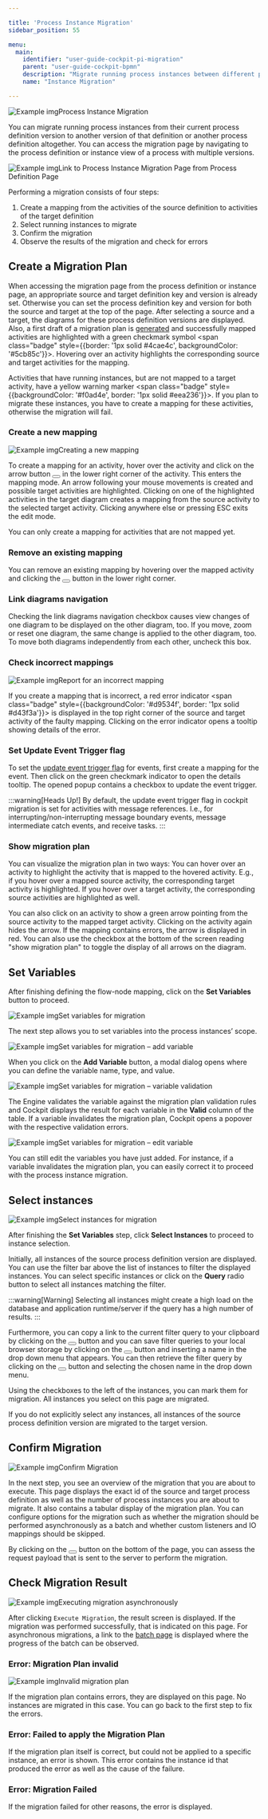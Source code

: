 ```yaml
---

title: 'Process Instance Migration'
sidebar_position: 55

menu:
  main:
    identifier: "user-guide-cockpit-pi-migration"
    parent: "user-guide-cockpit-bpmn"
    description: "Migrate running process instances between different process definition versions."
    name: "Instance Migration"

---
```



![Example img](./../img/migration/step1_overview.png)Process Instance Migration

You can migrate running process instances from their current process definition version to another version of that definition or another process definition altogether. You can access the migration page by navigating to the process definition or instance view of a process with multiple versions.

![Example img](./../img/migration/accessing_2.png)Link to Process Instance Migration Page from Process Definition Page

Performing a migration consists of four steps:

1. Create a mapping from the activities of the source definition to activities of the target definition
2. Select running instances to migrate
3. Confirm the migration
4. Observe the results of the migration and check for errors


## Create a Migration Plan

When accessing the migration page from the process definition or instance page, an appropriate source and target definition key and version is already set. Otherwise you can set the process definition key and version for both the source and target at the top of the page. After selecting a source and a target, the diagrams for these process definition versions are displayed. Also, a first draft of a migration plan is [generated](../../../user-guide/process-engine/process-instance-migration.md#generating-a-migration-plan) and successfully mapped activities are highlighted with a green checkmark symbol <span class="badge" style={{border: '1px solid #4cae4c', backgroundColor: '#5cb85c'}}><span class="glyphicon glyphicon-ok"></span></span>. Hovering over an activity highlights the corresponding source and target activities for the mapping.

Activities that have running instances, but are not mapped to a target activity, have a yellow warning marker <span class="badge" style={{backgroundColor: '#f0ad4e', border: '1px solid #eea236'}}><span class="glyphicon glyphicon-warning-sign"></span></span>. If you plan to migrate these instances, you have to create a mapping for these activities, otherwise the migration will fail.

### Create a new mapping

![Example img](./../img/migration/step1_createMapping.png)Creating a new mapping

To create a mapping for an activity, hover over the activity and click on the arrow button <button class="btn btn-xs"><i class="glyphicon glyphicon-share-alt"></i></button> in the lower right corner of the activity. This enters the mapping mode. An arrow following your mouse movements is created and possible target activities are highlighted. Clicking on one of the highlighted activities in the target diagram creates a mapping from the source activity to the selected target activity. Clicking anywhere else or pressing ESC exits the edit mode.

You can only create a mapping for activities that are not mapped yet.


### Remove an existing mapping

You can remove an existing mapping by hovering over the mapped activity and clicking the <button class="btn btn-xs"><i class="glyphicon glyphicon-remove"></i></button> button in the lower right corner.


### Link diagrams navigation

Checking the link diagrams navigation checkbox causes view changes of one diagram to be displayed on the other diagram, too. If you move, zoom or reset one diagram, the same change is applied to the other diagram, too. To move both diagrams independently from each other, uncheck this box.


### Check incorrect mappings

![Example img](./../img/migration/step1_errorPopover.png)Report for an incorrect mapping

If you create a mapping that is incorrect, a red error indicator <span class="badge" style={{backgroundColor: '#d9534f', border: '1px solid #d43f3a'}}><span class="glyphicon glyphicon-remove"></span></span> is displayed in the top right corner of the source and target activity of the faulty mapping. Clicking on the error indicator opens a tooltip showing details of the error.


### Set Update Event Trigger flag

To set the [update event trigger flag](../../../user-guide/process-engine/process-instance-migration.md#events) for events, first create a mapping for the event. Then click on the green checkmark indicator to open the details tooltip. The opened popup contains a checkbox to update the event trigger.

:::warning[Heads Up!]
By default, the update event trigger flag in cockpit migration is set for activities with message references.
I.e., for interrupting/non-interrupting message boundary events, message intermediate catch events, and receive tasks.
:::

### Show migration plan

You can visualize the migration plan in two ways: You can hover over an activity to highlight the activity that is mapped to the hovered activity. E.g., if you hover over a mapped source activity, the corresponding target activity is highlighted. If you hover over a target activity, the corresponding source activities are highlighted as well.

You can also click on an activity to show a green arrow pointing from the source activity to the mapped target activity. Clicking on the activity again hides the arrow. If the mapping contains errors, the arrow is displayed in red. You can also use the checkbox at the bottom of the screen reading "show migration plan" to toggle the display of all arrows on the diagram.

## Set Variables

After finishing defining the flow-node mapping, click on the **Set Variables** button to proceed.

![Example img](./../img/migration/step2.png)Set variables for migration

The next step allows you to set variables into the process instances’ scope.

![Example img](./../img/migration/step2_modal.png)Set variables for migration – add variable

When you click on the **Add Variable** button, a modal dialog opens where you can define the variable name, type, and value.

![Example img](./../img/migration/step2_validation.png)Set variables for migration – variable validation

The Engine validates the variable against the migration plan validation rules and Cockpit displays the result for each variable in the **Valid** column of the table. 
If a variable invalidates the migration plan, Cockpit opens a popover with the respective validation errors.

![Example img](./../img/migration/step2_edit.png)Set variables for migration – edit variable

You can still edit the variables you have just added. For instance, if a variable invalidates the migration plan, you can easily correct it to proceed with the process instance migration.

## Select instances

![Example img](./../img/migration/step3.png)Select instances for migration

After finishing the **Set Variables** step, click **Select Instances** to proceed to instance selection. 

Initially, all instances of the source process definition version are displayed. You can use the filter bar above the list of instances to filter the displayed instances. You can select specific instances or click on the **Query** radio button to select all instances matching the filter.

:::warning[Warning]
Selecting all instances might create a high load on the database and application runtime/server if the query has a high number of results.
:::

Furthermore, you can copy a link to the current filter query to your clipboard by clicking on the <button class="btn btn-xs"><i class="glyphicon glyphicon-link"></i></button> button and you can save filter queries to your local browser storage by clicking on the <button class="btn btn-xs"><i class="glyphicon glyphicon-floppy-disk"></i></button> button and inserting a name in the drop down menu that appears. You can then retrieve the filter query by clicking on the <button class="btn btn-xs"><i class="glyphicon glyphicon-floppy-disk"></i></button> button and selecting the chosen name in the drop down menu.

Using the checkboxes to the left of the instances, you can mark them for migration. All instances you select on this page are migrated.

If you do not explicitly select any instances, all instances of the source process definition version are migrated to the target version.


## Confirm Migration

![Example img](./../img/migration/step4.png)Confirm Migration

In the next step, you see an overview of the migration that you are about to execute. This page displays the exact id of the source and target process definition as well as the number of process instances you are about to migrate. It also contains a tabular display of the migration plan. You can configure options for the migration such as whether the migration should be performed asynchronously as a batch and whether custom listeners and IO mappings should be skipped.

By clicking on the <button class="btn btn-xs"><i class="glyphicon glyphicon-eye-open"></i></button> button on the bottom of the page, you can assess the request payload that is sent to the server to perform the migration.


## Check Migration Result

![Example img](./../img/migration/step5_batch.png)Executing migration asynchronously

After clicking `Execute Migration`, the result screen is displayed. If the migration was performed successfully, that is indicated on this page. For asynchronous migrations, a link to the [batch page](../batch/monitoring.md) is displayed where the progress of the batch can be observed.

### Error: Migration Plan invalid

![Example img](./../img/migration/step5_error.png)Invalid migration plan

If the migration plan contains errors, they are displayed on this page. No instances are migrated in this case. You can go back to the first step to fix the errors.

### Error: Failed to apply the Migration Plan

If the migration plan itself is correct, but could not be applied to a specific instance, an error is shown. This error contains the instance id that produced the error as well as the cause of the failure.

### Error: Migration Failed

If the migration failed for other reasons, the error is displayed.
